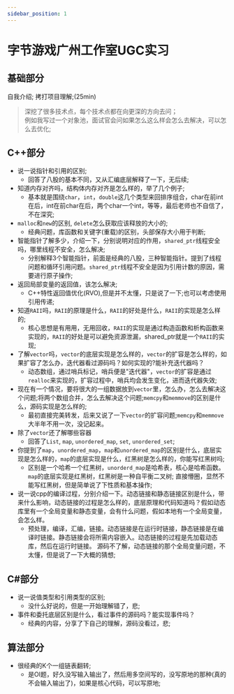 ```yaml
---
sidebar_position: 1
---
```

# 字节游戏广州工作室UGC实习
## 基础部分
自我介绍;
拷打项目理解;(25min)
> 深挖了很多技术点，每个技术点都在向更深的方向去问；  
> 例如我写过一个对象池，面试官会问如果怎么这么样会怎么去解决，可以怎么去优化;

## C++部分

- 说一说指针和引用的区别;
  - 回答了八股的基本不同，又从汇编底层解释了一下，无后续;
- 知道内存对齐吗，结构体内存对齐是怎么样的，举了几个例子;
  - 基本就是围绕`char`，`int`，`double`这几个类型来回排序组合，char在前int在后，int在前char在后，两个char一个int，等等，最后老师也不自信了，不在深究;
- `malloc`和`new`的区别, `delete`怎么获取应该释放的大小的;
  - 经典问题，库函数和关键字(重载)的区别，头部保存大小用于判断;
- 智能指针了解多少，介绍一下，分别说明对应的作用，`shared_ptr`线程安全吗，哪里线程不安全，怎么解决;
  - 分别解释3个智能指针，前面是经典的八股，三种智能指针。提到了线程问题和循环引用问题。`shared_ptr`线程不安全是因为引用计数的原因，需要进行原子操作;
- 返回局部变量的返回值，该怎么解决;
  - C++特性返回值优化(RVO),但是并不太懂，只是说了一下;也可以考虑使用引用传递;
- 知道`RAII`吗，`RAII`的原理是什么，`RAII`的好处是什么，`RAII`的实现是怎么样的;
  - 核心思想是有用用，无用回收，`RAII`的实现是通过构造函数和析构函数来实现的，`RAII`的好处是可以避免资源泄漏，shared_ptr就是一个`RAII`的实现;
- 了解`vector`吗，`vector`的底层实现是怎么样的，`vector`的扩容是怎么样的，如果扩容了怎么办，迭代器看过源码吗？如何实现的?能补充迭代器吗？
  - 动态数组，通过哨兵标记，哨兵便是"迭代器"，`vector`的扩容是通过`realloc`来实现的，扩容过程中，哨兵均会发生变化，进而迭代器失效;
- 现在有一个情况，要将很大的一组数据放到`vector`里，怎么办，怎么去解决这个问题;将两个数组合并，怎么去解决这个问题;`memcpy`和`memmove`的区别是什么，源码实现是怎么样的;
  - 最初直接完美转发，后来又说了一下`vector`的扩容问题;`memcpy`和`memmove`大半年不用一次，没记起来。
- 除了`vector`还了解哪些容器
  - 回答了`List`, `map`, `unordered_map`, `set`, `unordered_set`;
- 你提到了`map`，`unordered_map`，`map`和`unordered_map`的区别是什么，底层实现是怎么样的，`map`的底层实现是什么，红黑树是怎么样的，你能写红黑树吗;
  - 区别是一个哈希一个红黑树，`unorderd_map`是哈希表，核心是哈希函数。`map`的底层实现是红黑树，红黑树是一种自平衡二叉树; 直接懵圈，显然不能写红黑树，但是简单说了下性质和基本操作;
- 说一说cpp的编译过程，分别介绍一下。动态链接和静态链接区别是什么，带来什么影响，动态链接的过程是怎么样的，底层原理和代码知道吗？假如动态库里有一个全局变量和静态变量，会有什么问题，假如本地有一个全局变量，会怎么样。
  - 预处理，编译，汇编，链接。动态链接是在运行时链接，静态链接是在编译时链接。静态链接会将所需内容嵌入。动态链接的过程是先加载动态库，然后在运行时链接。 源码不了解，动态链接的那个全局变量问题，不太懂，但是说了一下大概的猜想;
## C#部分
- 说一说值类型和引用类型的区别;
  - 没什么好说的，但是一开始理解错了，悲;
- 事件和委托底层区别是什么，看过事件的源码吗？能实现事件吗？
  - 经典的内容，分享了下自己的理解，源码没看过，悲;

## 算法部分
- 很经典的K个一组链表翻转;
  - 是OI题，好久没写输入输出了，然后用多空间写的，没写原地的那种(真的不会输入输出了)，如果是核心代码，可以写原地;



